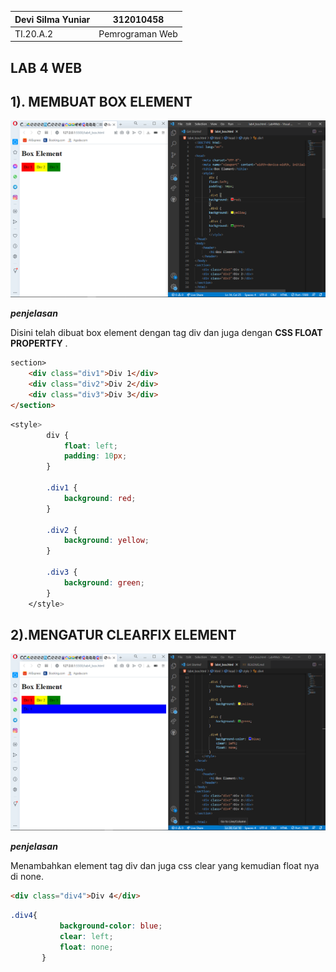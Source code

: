 | Devi Silma Yuniar     | 312010458         |
|---------------------- |-------------------|
|TI.20.A.2              | Pemrograman Web   |

## LAB 4 WEB

## 1). MEMBUAT BOX ELEMENT
![box_element](img/box_element.png)

***penjelasan***

Disini telah dibuat box element dengan tag div dan juga dengan **CSS FLOAT PROPERTFY** .
```html
section>
    <div class="div1">Div 1</div>
    <div class="div2">Div 2</div>
    <div class="div3">Div 3</div>
</section>
```
```css
<style>
        div {
            float: left;
            padding: 10px;
        }

        .div1 {
            background: red;
        }

        .div2 {
            background: yellow;
        }

        .div3 {
            background: green;
        }
    </style>
```

## 2).MENGATUR CLEARFIX ELEMENT
![clearfix_element](img/clearfix.png)

***penjelasan***

Menambahkan element tag div dan juga css clear yang kemudian float nya di none.

```html
<div class="div4">Div 4</div>
````

```css
.div4{
           background-color: blue;
           clear: left;
           float: none;
       }
```